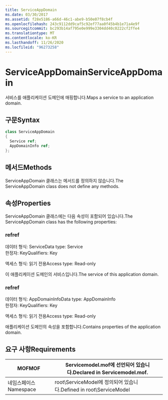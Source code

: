 ```yaml
---
title: ServiceAppDomain
ms.date: 03/30/2017
ms.assetid: f28e5186-a66d-46c1-abe9-b50e07f8cb4f
ms.openlocfilehash: 243c9112dd9caf5c92ef77aa0f45b4b1e71a4e9f
ms.sourcegitcommit: bc293b14af795e0e999e3304dd40c0222cf2ffe4
ms.translationtype: MT
ms.contentlocale: ko-KR
ms.lasthandoff: 11/26/2020
ms.locfileid: "96273258"
---
```

# <a name="serviceappdomain"></a><span data-ttu-id="415ab-102">ServiceAppDomain</span><span class="sxs-lookup"><span data-stu-id="415ab-102">ServiceAppDomain</span></span>

<span data-ttu-id="415ab-103">서비스를 애플리케이션 도메인에 매핑합니다.</span><span class="sxs-lookup"><span data-stu-id="415ab-103">Maps a service to an application domain.</span></span>  
  
## <a name="syntax"></a><span data-ttu-id="415ab-104">구문</span><span class="sxs-lookup"><span data-stu-id="415ab-104">Syntax</span></span>  
  
```csharp
class ServiceAppDomain  
{  
  Service ref;  
  AppDomainInfo ref;  
};  
```  
  
## <a name="methods"></a><span data-ttu-id="415ab-105">메서드</span><span class="sxs-lookup"><span data-stu-id="415ab-105">Methods</span></span>  

 <span data-ttu-id="415ab-106">ServiceAppDomain 클래스는 메서드를 정의하지 않습니다.</span><span class="sxs-lookup"><span data-stu-id="415ab-106">The ServiceAppDomain class does not define any methods.</span></span>  
  
## <a name="properties"></a><span data-ttu-id="415ab-107">속성</span><span class="sxs-lookup"><span data-stu-id="415ab-107">Properties</span></span>  

 <span data-ttu-id="415ab-108">ServiceAppDomain 클래스에는 다음 속성이 포함되어 있습니다.</span><span class="sxs-lookup"><span data-stu-id="415ab-108">The ServiceAppDomain class has the following properties:</span></span>  
  
### <a name="ref"></a><span data-ttu-id="415ab-109">ref</span><span class="sxs-lookup"><span data-stu-id="415ab-109">ref</span></span>  

 <span data-ttu-id="415ab-110">데이터 형식: Service</span><span class="sxs-lookup"><span data-stu-id="415ab-110">Data type: Service</span></span>  
<span data-ttu-id="415ab-111">한정자: Key</span><span class="sxs-lookup"><span data-stu-id="415ab-111">Qualifiers: Key</span></span>  
  
 <span data-ttu-id="415ab-112">액세스 형식: 읽기 전용</span><span class="sxs-lookup"><span data-stu-id="415ab-112">Access type: Read-only</span></span>  
  
 <span data-ttu-id="415ab-113">이 애플리케이션 도메인의 서비스입니다.</span><span class="sxs-lookup"><span data-stu-id="415ab-113">The service of this application domain.</span></span>  
  
### <a name="ref"></a><span data-ttu-id="415ab-114">ref</span><span class="sxs-lookup"><span data-stu-id="415ab-114">ref</span></span>  

 <span data-ttu-id="415ab-115">데이터 형식: AppDomainInfo</span><span class="sxs-lookup"><span data-stu-id="415ab-115">Data type: AppDomainInfo</span></span>  
<span data-ttu-id="415ab-116">한정자: Key</span><span class="sxs-lookup"><span data-stu-id="415ab-116">Qualifiers: Key</span></span>  
  
 <span data-ttu-id="415ab-117">액세스 형식: 읽기 전용</span><span class="sxs-lookup"><span data-stu-id="415ab-117">Access type: Read-only</span></span>  
  
 <span data-ttu-id="415ab-118">애플리케이션 도메인의 속성을 포함합니다.</span><span class="sxs-lookup"><span data-stu-id="415ab-118">Contains properties of the application domain.</span></span>  
  
## <a name="requirements"></a><span data-ttu-id="415ab-119">요구 사항</span><span class="sxs-lookup"><span data-stu-id="415ab-119">Requirements</span></span>  
  
|<span data-ttu-id="415ab-120">MOF</span><span class="sxs-lookup"><span data-stu-id="415ab-120">MOF</span></span>|<span data-ttu-id="415ab-121">Servicemodel.mof에 선언되어 있습니다.</span><span class="sxs-lookup"><span data-stu-id="415ab-121">Declared in Servicemodel.mof.</span></span>|  
|---------|-----------------------------------|  
|<span data-ttu-id="415ab-122">네임스페이스</span><span class="sxs-lookup"><span data-stu-id="415ab-122">Namespace</span></span>|<span data-ttu-id="415ab-123">root\ServiceModel에 정의되어 있습니다.</span><span class="sxs-lookup"><span data-stu-id="415ab-123">Defined in root\ServiceModel</span></span>|
